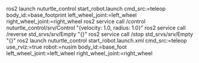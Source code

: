 ros2 launch nuturtle_control start_robot.launch cmd_src:=teleop body_id:=base_footprint left_wheel_joint:=left_wheel right_wheel_joint:=right_wheel
ros2 service call /control nuturtle_control/srv/Control "{velocity: 1.0, radius: 1.0}"
ros2 service call /reverse std_srvs/srv/Empty "{}"
ros2 service call /stop std_srvs/srv/Empty "{}"
ros2 launch nuturtle_control start_robot.launch.xml cmd_src:=teleop use_rviz:=true robot:=nusim body_id:=base_foot left_wheel_joint:=left_wheel right_wheel_joint:=right_wheel

